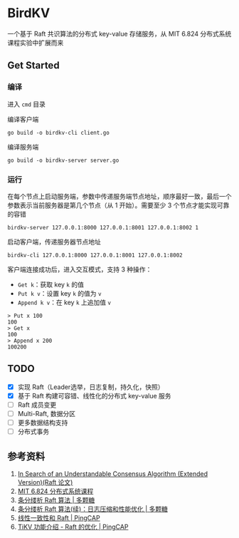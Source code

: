 # BirdKV

一个基于 Raft 共识算法的分布式 key-value 存储服务，从 MIT 6.824 分布式系统课程实验中扩展而来


## Get Started
### 编译
进入 `cmd` 目录

编译客户端
```shell
go build -o birdkv-cli client.go 
```
编译服务端
```shell
go build -o birdkv-server server.go
```

### 运行
在每个节点上启动服务端，参数中传递服务端节点地址，顺序最好一致，最后一个参数表示当前服务器是第几个节点（从 1 开始）。需要至少 3 个节点才能实现可靠的容错
```shell
birdkv-server 127.0.0.1:8000 127.0.0.1:8001 127.0.0.1:8002 1
```
启动客户端，传递服务器节点地址
```shell
birdkv-cli 127.0.0.1:8000 127.0.0.1:8001 127.0.0.1:8002
```
客户端连接成功后，进入交互模式，支持 3 种操作：
- `Get k`：获取 key `k` 的值
- `Put k v`：设置 key `k` 的值为 `v`
- `Append k v`：在 key `k` 上追加值 `v`

```shell
> Put x 100
100
> Get x
100
> Append x 200
100200
```

## TODO
- [x] 实现 Raft（Leader选举，日志复制，持久化，快照）
- [x] 基于 Raft 构建可容错、线性化的分布式 key-value 服务
- [ ] Raft 成员变更
- [ ] Multi-Raft, 数据分区
- [ ] 更多数据结构支持
- [ ] 分布式事务

## 参考资料
1. [In Search of an Understandable Consensus Algorithm
   (Extended Version)(Raft 论文)](http://nil.csail.mit.edu/6.824/2021/papers/raft-extended.pdf)
2. [MIT 6.824 分布式系统课程](http://nil.csail.mit.edu/6.824/2021/index.html)
3. [条分缕析 Raft 算法 | 多颗糖](https://mp.weixin.qq.com/s/lUbVBVzvNVxhgbcHQBbkkQ)
4. [条分缕析 Raft 算法(续)：日志压缩和性能优化 | 多颗糖](https://mp.weixin.qq.com/s?__biz=MzIwODA2NjIxOA==&mid=2247484172&idx=1&sn=f4500241002878eb23fdcadbcd8083af&chksm=970980c9a07e09dfd7d6ba064f4ef63bbae438d3e571475ee48073ecb1eb4316b30062a9b758&cur_album_id=1538679041988345857)
5. [线性一致性和 Raft | PingCAP](https://pingcap.com/zh/blog/linearizability-and-raft)
6. [TiKV 功能介绍 - Raft 的优化 | PingCAP](https://pingcap.com/zh/blog/optimizing-raft-in-tikv/)